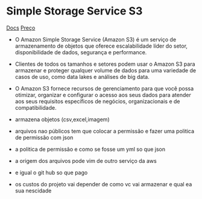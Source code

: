 # Simple Storage Service S3

[Docs](https://docs.aws.amazon.com/s3/?icmpid=docs_homepage_featuredsvcs)
[Preço](https://aws.amazon.com/pt/s3/pricing/)

- O Amazon Simple Storage Service (Amazon S3) é um serviço de armazenamento de objetos que oferece escalabilidade líder do setor, disponibilidade de dados, segurança e performance.
- Clientes de todos os tamanhos e setores podem usar o Amazon S3 para armazenar e proteger qualquer volume de dados para uma variedade de casos de uso, como data lakes e análises de big data.
- O Amazon S3 fornece recursos de gerenciamento para que você possa otimizar, organizar e configurar o acesso aos seus dados para atender aos seus requisitos específicos de negócios, organizacionais e de compatibilidade.

- armazena objetos (csv,excel,imagem)
- arquivos nao públicos tem que colocar a permissão e fazer uma politica de permissão com json
- a politica de permissão e como se fosse um yml so que json
- a origem dos arquivos pode vim de outro serviço da aws
- e igual o git hub so que pago
- os custos do projeto vai depender de como vc vai armazenar e qual ea sua nescidade